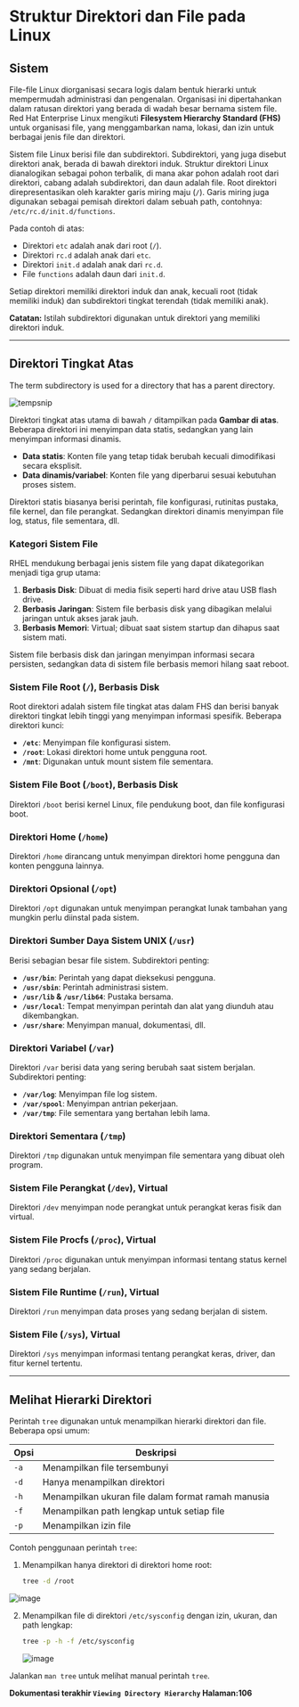 # Struktur Direktori dan File pada Linux

## Sistem

File-file Linux diorganisasi secara logis dalam bentuk hierarki untuk mempermudah administrasi dan pengenalan. Organisasi ini dipertahankan dalam ratusan direktori yang berada di wadah besar bernama sistem file. Red Hat Enterprise Linux mengikuti **Filesystem Hierarchy Standard (FHS)** untuk organisasi file, yang menggambarkan nama, lokasi, dan izin untuk berbagai jenis file dan direktori.

Sistem file Linux berisi file dan subdirektori. Subdirektori, yang juga disebut direktori anak, berada di bawah direktori induk. Struktur direktori Linux dianalogikan sebagai pohon terbalik, di mana akar pohon adalah root dari direktori, cabang adalah subdirektori, dan daun adalah file. Root direktori direpresentasikan oleh karakter garis miring maju (`/`). Garis miring juga digunakan sebagai pemisah direktori dalam sebuah path, contohnya: `/etc/rc.d/init.d/functions`.

Pada contoh di atas:
- Direktori `etc` adalah anak dari root (`/`).
- Direktori `rc.d` adalah anak dari `etc`.
- Direktori `init.d` adalah anak dari `rc.d`.
- File `functions` adalah daun dari `init.d`.

Setiap direktori memiliki direktori induk dan anak, kecuali root (tidak memiliki induk) dan subdirektori tingkat terendah (tidak memiliki anak).

**Catatan:** Istilah subdirektori digunakan untuk direktori yang memiliki direktori induk.
  
---

## Direktori Tingkat Atas
 
The term subdirectory is used for a directory that has a parent directory.

![tempsnip](https://github.com/user-attachments/assets/4958c8e5-f600-4135-9ae4-c3b379bc397d)

  
Direktori tingkat atas utama di bawah `/` ditampilkan pada **Gambar di atas**. Beberapa direktori ini menyimpan data statis, sedangkan yang lain menyimpan informasi dinamis. 

- **Data statis**: Konten file yang tetap tidak berubah kecuali dimodifikasi secara eksplisit.
- **Data dinamis/variabel**: Konten file yang diperbarui sesuai kebutuhan proses sistem.

Direktori statis biasanya berisi perintah, file konfigurasi, rutinitas pustaka, file kernel, dan file perangkat. Sedangkan direktori dinamis menyimpan file log, status, file sementara, dll.

### Kategori Sistem File

RHEL mendukung berbagai jenis sistem file yang dapat dikategorikan menjadi tiga grup utama:
1. **Berbasis Disk**: Dibuat di media fisik seperti hard drive atau USB flash drive.
2. **Berbasis Jaringan**: Sistem file berbasis disk yang dibagikan melalui jaringan untuk akses jarak jauh.
3. **Berbasis Memori**: Virtual; dibuat saat sistem startup dan dihapus saat sistem mati.

Sistem file berbasis disk dan jaringan menyimpan informasi secara persisten, sedangkan data di sistem file berbasis memori hilang saat reboot.

### Sistem File Root (`/`), Berbasis Disk

Root direktori adalah sistem file tingkat atas dalam FHS dan berisi banyak direktori tingkat lebih tinggi yang menyimpan informasi spesifik. Beberapa direktori kunci:
- **`/etc`**: Menyimpan file konfigurasi sistem.
- **`/root`**: Lokasi direktori home untuk pengguna root.
- **`/mnt`**: Digunakan untuk mount sistem file sementara.

### Sistem File Boot (`/boot`), Berbasis Disk

Direktori `/boot` berisi kernel Linux, file pendukung boot, dan file konfigurasi boot.

### Direktori Home (`/home`)

Direktori `/home` dirancang untuk menyimpan direktori home pengguna dan konten pengguna lainnya.

### Direktori Opsional (`/opt`)

Direktori `/opt` digunakan untuk menyimpan perangkat lunak tambahan yang mungkin perlu diinstal pada sistem.

### Direktori Sumber Daya Sistem UNIX (`/usr`)

Berisi sebagian besar file sistem. Subdirektori penting:
- **`/usr/bin`**: Perintah yang dapat dieksekusi pengguna.
- **`/usr/sbin`**: Perintah administrasi sistem.
- **`/usr/lib` & `/usr/lib64`**: Pustaka bersama.
- **`/usr/local`**: Tempat menyimpan perintah dan alat yang diunduh atau dikembangkan.
- **`/usr/share`**: Menyimpan manual, dokumentasi, dll.

### Direktori Variabel (`/var`)

Direktori `/var` berisi data yang sering berubah saat sistem berjalan. Subdirektori penting:
- **`/var/log`**: Menyimpan file log sistem.
- **`/var/spool`**: Menyimpan antrian pekerjaan.
- **`/var/tmp`**: File sementara yang bertahan lebih lama.

### Direktori Sementara (`/tmp`)

Direktori `/tmp` digunakan untuk menyimpan file sementara yang dibuat oleh program.

### Sistem File Perangkat (`/dev`), Virtual

Direktori `/dev` menyimpan node perangkat untuk perangkat keras fisik dan virtual.

### Sistem File Procfs (`/proc`), Virtual

Direktori `/proc` digunakan untuk menyimpan informasi tentang status kernel yang sedang berjalan.

### Sistem File Runtime (`/run`), Virtual

Direktori `/run` menyimpan data proses yang sedang berjalan di sistem.

### Sistem File (`/sys`), Virtual

Direktori `/sys` menyimpan informasi tentang perangkat keras, driver, dan fitur kernel tertentu.

---

## Melihat Hierarki Direktori

Perintah `tree` digunakan untuk menampilkan hierarki direktori dan file. Beberapa opsi umum:

| Opsi | Deskripsi |
|------|-----------|
| `-a` | Menampilkan file tersembunyi |
| `-d` | Hanya menampilkan direktori |
| `-h` | Menampilkan ukuran file dalam format ramah manusia |
| `-f` | Menampilkan path lengkap untuk setiap file |
| `-p` | Menampilkan izin file |

Contoh penggunaan perintah `tree`:
1. Menampilkan hanya direktori di direktori home root:
   ```bash
   tree -d /root
   ```

  ![image](https://github.com/user-attachments/assets/5a48cfb9-8bd0-4f79-9b12-a77c9af020d5)

   
2. Menampilkan file di direktori `/etc/sysconfig` dengan izin, ukuran, dan path lengkap:
   ```bash
   tree -p -h -f /etc/sysconfig
   ```

   ![image](https://github.com/user-attachments/assets/dfe25ef4-a1c6-472d-84a7-b42879e1a5f9)


Jalankan `man tree` untuk melihat manual perintah `tree`.
  
**Dokumentasi terakhir `Viewing Directory Hierarchy` Halaman:106**

